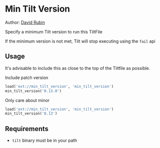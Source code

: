 # Min Tilt Version

Author: [David Rubin](https://github.com/drubin)

Specify a minimum Tilt version to run this TiltFile

If the minimum version is not met, Tilt will stop executing using the `fail` api

## Usage

It's advisable to include this as close to the top of the Tiltfile as possible.

Include patch version

```py
load('ext://min_tilt_version', 'min_tilt_version')
min_tilt_version('0.13.0')
```

Only care about minor

```py
load('ext://min_tilt_version', 'min_tilt_version')
min_tilt_version('0.13')
```

## Requirements

* `tilt` binary must be in your path
